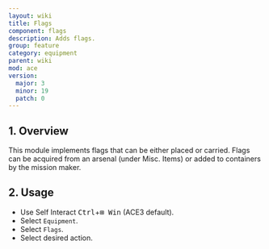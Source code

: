 ```yaml
---
layout: wiki
title: Flags
component: flags
description: Adds flags.
group: feature
category: equipment
parent: wiki
mod: ace
version:
  major: 3
  minor: 19
  patch: 0
---
```


## 1. Overview

This module implements flags that can be either placed or carried. Flags can be acquired from an arsenal (under Misc. Items) or added to containers by the mission maker.

## 2. Usage

- Use Self Interact <kbd>Ctrl</kbd>+<kbd>⊞&nbsp;Win</kbd> (ACE3 default).
- Select `Equipment`.
- Select `Flags`.
- Select desired action.
